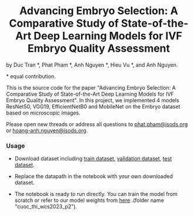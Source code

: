 <div align="center">    
 
# Advancing Embryo Selection: A Comparative Study of State-of-the-Art Deep Learning Models for IVF Embryo Quality Assessment

</div> 
by Duc Tran *, Phat Pham *, Anh Nguyen *, Hieu Vu *, and Anh Nguyen. 

\* equal contribution.

This is the source code for the paper "Advancing Embryo Selection: A Comparative Study of State-of-the-Art Deep Learning Models for IVF Embryo Quality Assessment".
In this project, we implemented 4 models ResNet50, VGG19, EfficientNetB0 and MobileNet on the Embryo dataset based on microscopic images. 

Please open new threads or address all questions to phat.pham@isods.org or hoang-anh.nguyen@isods.org. 

### Usage
* Download dataset including [train dataset](https://drive.google.com/drive/folders/1PjbqQfP5SAfL5hvRxGJFfd1Lx7BqKIkP?usp=sharing), [validation dataset](https://drive.google.com/drive/folders/1WitdlpCLiU5d_EI8pYYPiUAut5zOgQZr?usp=sharing), [test dataset](https://drive.google.com/drive/folders/1Kzgktxv18shSKyhMoQKzD7RzOjmmMHg7?usp=sharing).  

* Replace the datapath in the notebook with your own downloaded dataset.

* The notebook is ready to run directly. You can train the model from scratch or refer to our model weights from [here]( https://drive.google.com/drive/folders/16zJAxbMP60m8rXofWHwSpgK9qd-s_8qL?usp=sharing) .(folder name "cuoc_thi_wcs2023_p2").

